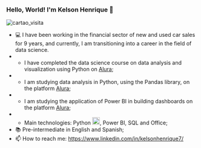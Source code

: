 ### Hello, World! I'm Kelson Henrique 👋

![cartao_visita](https://github.com/user-attachments/assets/59c47a22-62d7-4cfa-b157-b15b9b47768d)

- :computer: I have been working in the financial sector of new and used car sales for 9 years, and currently, I am transitioning into a career in the field of data science.
- - I have completed the data science course on data analysis and visualization using Python on <a href="https://www.alura.com.br/" target="_blank" rel="noopener">Alura</a>;
- - I am studying data analysis in Python, using the Pandas library, on the platform <a href="https://www.alura.com.br/" target="_blank" rel="noopener">Alura</a>;
- - I am studying the application of Power BI in building dashboards on the platform <a href="https://www.alura.com.br/" target="_blank" rel="noopener">Alura</a>;
- - Main technologies: Python <img src="https://cdn.jsdelivr.net/gh/devicons/devicon/icons/python/python-original.svg" width="20" height="20"/>, Power BI, SQL and Office;
- :books: Pre-intermediate in English and Spanish;
- :mailbox: How to reach me: https://www.linkedin.com/in/kelsonhenrique7/
<!--
**KelsonHenrique/KelsonHenrique** is a ✨ _special_ ✨ repository because its `README.md` (this file) appears on your GitHub profile.

Here are some ideas to get you started:

- 🔭 I’m currently working on ...
- 🌱 I’m currently learning ...
- 👯 I’m looking to collaborate on ...
- 🤔 I’m looking for help with ...
- 💬 Ask me about ...
- 📫 How to reach me: ...
- 😄 Pronouns: ...
- ⚡ Fun fact: ...
-->
